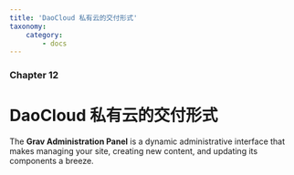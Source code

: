 ```yaml
---
title: 'DaoCloud 私有云的交付形式'
taxonomy:
    category:
        - docs
---
```


### Chapter 12

# DaoCloud 私有云的交付形式

The **Grav Administration Panel** is a dynamic administrative interface that makes managing your site, creating new content, and updating its components a breeze.
